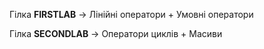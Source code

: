 Гілка **FIRSTLAB** -> Лінійні оператори + Умовні оператори

Гілка **SECONDLAB** -> Оператори циклів + Масиви
